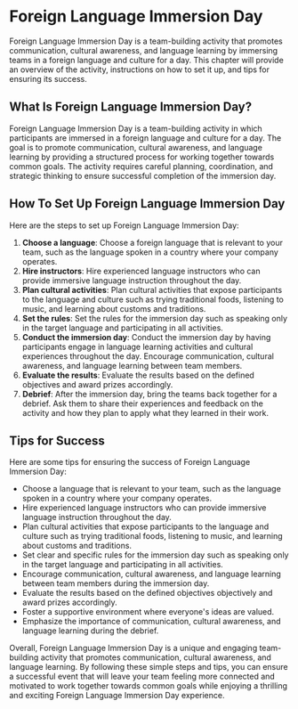 Foreign Language Immersion Day
=================================================================

Foreign Language Immersion Day is a team-building activity that promotes communication, cultural awareness, and language learning by immersing teams in a foreign language and culture for a day. This chapter will provide an overview of the activity, instructions on how to set it up, and tips for ensuring its success.

What Is Foreign Language Immersion Day?
---------------------------------------

Foreign Language Immersion Day is a team-building activity in which participants are immersed in a foreign language and culture for a day. The goal is to promote communication, cultural awareness, and language learning by providing a structured process for working together towards common goals. The activity requires careful planning, coordination, and strategic thinking to ensure successful completion of the immersion day.

How To Set Up Foreign Language Immersion Day
--------------------------------------------

Here are the steps to set up Foreign Language Immersion Day:

1. **Choose a language**: Choose a foreign language that is relevant to your team, such as the language spoken in a country where your company operates.
2. **Hire instructors**: Hire experienced language instructors who can provide immersive language instruction throughout the day.
3. **Plan cultural activities**: Plan cultural activities that expose participants to the language and culture such as trying traditional foods, listening to music, and learning about customs and traditions.
4. **Set the rules**: Set the rules for the immersion day such as speaking only in the target language and participating in all activities.
5. **Conduct the immersion day**: Conduct the immersion day by having participants engage in language learning activities and cultural experiences throughout the day. Encourage communication, cultural awareness, and language learning between team members.
6. **Evaluate the results**: Evaluate the results based on the defined objectives and award prizes accordingly.
7. **Debrief**: After the immersion day, bring the teams back together for a debrief. Ask them to share their experiences and feedback on the activity and how they plan to apply what they learned in their work.

Tips for Success
----------------

Here are some tips for ensuring the success of Foreign Language Immersion Day:

* Choose a language that is relevant to your team, such as the language spoken in a country where your company operates.
* Hire experienced language instructors who can provide immersive language instruction throughout the day.
* Plan cultural activities that expose participants to the language and culture such as trying traditional foods, listening to music, and learning about customs and traditions.
* Set clear and specific rules for the immersion day such as speaking only in the target language and participating in all activities.
* Encourage communication, cultural awareness, and language learning between team members during the immersion day.
* Evaluate the results based on the defined objectives objectively and award prizes accordingly.
* Foster a supportive environment where everyone's ideas are valued.
* Emphasize the importance of communication, cultural awareness, and language learning during the debrief.

Overall, Foreign Language Immersion Day is a unique and engaging team-building activity that promotes communication, cultural awareness, and language learning. By following these simple steps and tips, you can ensure a successful event that will leave your team feeling more connected and motivated to work together towards common goals while enjoying a thrilling and exciting Foreign Language Immersion Day experience.
